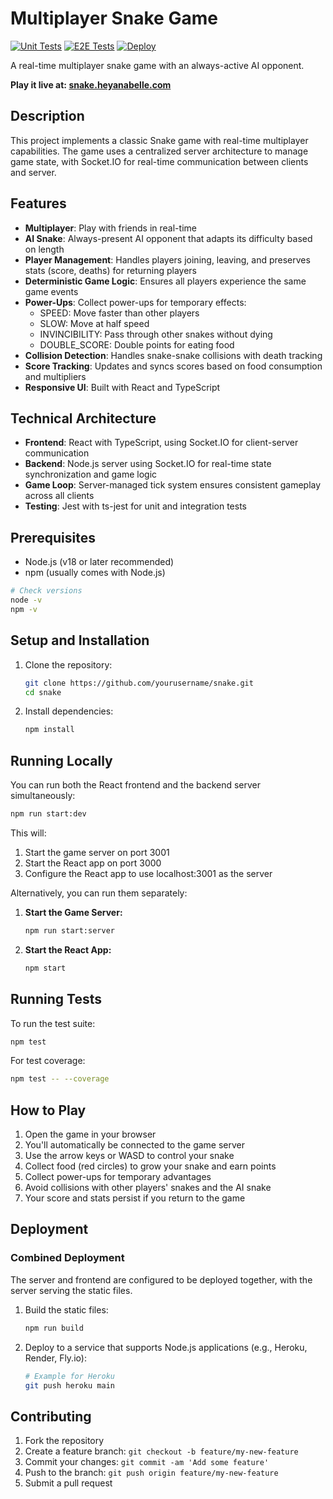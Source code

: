 # Multiplayer Snake Game

<!-- Badges -->

[![Unit Tests](https://github.com/anabelle/p2p-snake/actions/workflows/unit-test.yml/badge.svg?branch=main)](https://github.com/anabelle/p2p-snake/actions/workflows/unit-test.yml)
[![E2E Tests](https://github.com/anabelle/p2p-snake/actions/workflows/e2e-test.yml/badge.svg?branch=main)](https://github.com/anabelle/p2p-snake/actions/workflows/e2e-test.yml)
[![Deploy](https://github.com/anabelle/p2p-snake/actions/workflows/deploy.yml/badge.svg?branch=main)](https://github.com/anabelle/p2p-snake/actions/workflows/deploy.yml)

A real-time multiplayer snake game with an always-active AI opponent.

**Play it live at: [snake.heyanabelle.com](https://snake.heyanabelle.com/)**

## Description

This project implements a classic Snake game with real-time multiplayer capabilities. The game uses a centralized server architecture to manage game state, with Socket.IO for real-time communication between clients and server.

## Features

- **Multiplayer**: Play with friends in real-time
- **AI Snake**: Always-present AI opponent that adapts its difficulty based on length
- **Player Management**: Handles players joining, leaving, and preserves stats (score, deaths) for returning players
- **Deterministic Game Logic**: Ensures all players experience the same game events
- **Power-Ups**: Collect power-ups for temporary effects:
  - SPEED: Move faster than other players
  - SLOW: Move at half speed
  - INVINCIBILITY: Pass through other snakes without dying
  - DOUBLE_SCORE: Double points for eating food
- **Collision Detection**: Handles snake-snake collisions with death tracking
- **Score Tracking**: Updates and syncs scores based on food consumption and multipliers
- **Responsive UI**: Built with React and TypeScript

## Technical Architecture

- **Frontend**: React with TypeScript, using Socket.IO for client-server communication
- **Backend**: Node.js server using Socket.IO for real-time state synchronization and game logic
- **Game Loop**: Server-managed tick system ensures consistent gameplay across all clients
- **Testing**: Jest with ts-jest for unit and integration tests

## Prerequisites

- Node.js (v18 or later recommended)
- npm (usually comes with Node.js)

```bash
# Check versions
node -v
npm -v
```

## Setup and Installation

1. Clone the repository:

   ```bash
   git clone https://github.com/yourusername/snake.git
   cd snake
   ```

2. Install dependencies:
   ```bash
   npm install
   ```

## Running Locally

You can run both the React frontend and the backend server simultaneously:

```bash
npm run start:dev
```

This will:

1. Start the game server on port 3001
2. Start the React app on port 3000
3. Configure the React app to use localhost:3001 as the server

Alternatively, you can run them separately:

1. **Start the Game Server:**

   ```bash
   npm run start:server
   ```

2. **Start the React App:**
   ```bash
   npm start
   ```

## Running Tests

To run the test suite:

```bash
npm test
```

For test coverage:

```bash
npm test -- --coverage
```

## How to Play

1. Open the game in your browser
2. You'll automatically be connected to the game server
3. Use the arrow keys or WASD to control your snake
4. Collect food (red circles) to grow your snake and earn points
5. Collect power-ups for temporary advantages
6. Avoid collisions with other players' snakes and the AI snake
7. Your score and stats persist if you return to the game

## Deployment

### Combined Deployment

The server and frontend are configured to be deployed together, with the server serving the static files.

1. Build the static files:

   ```bash
   npm run build
   ```

2. Deploy to a service that supports Node.js applications (e.g., Heroku, Render, Fly.io):
   ```bash
   # Example for Heroku
   git push heroku main
   ```

## Contributing

1. Fork the repository
2. Create a feature branch: `git checkout -b feature/my-new-feature`
3. Commit your changes: `git commit -am 'Add some feature'`
4. Push to the branch: `git push origin feature/my-new-feature`
5. Submit a pull request
